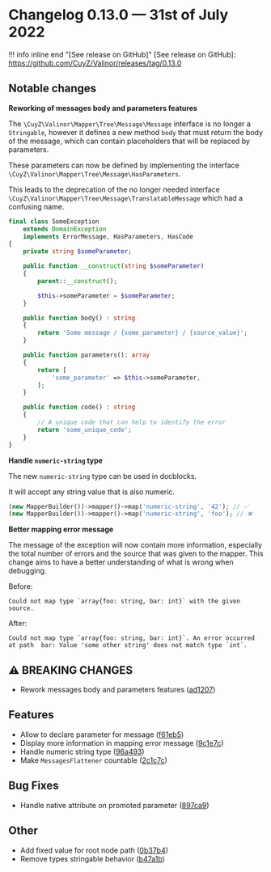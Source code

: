 # Changelog 0.13.0 — 31st of July 2022

!!! info inline end "[See release on GitHub]"
    [See release on GitHub]: https://github.com/CuyZ/Valinor/releases/tag/0.13.0

## Notable changes

**Reworking of messages body and parameters features**

The `\CuyZ\Valinor\Mapper\Tree\Message\Message` interface is no longer a
`Stringable`, however it defines a new method `body` that must return the body
of the message, which can contain placeholders that will be replaced by
parameters.

These parameters can now be defined by implementing the interface
`\CuyZ\Valinor\Mapper\Tree\Message\HasParameters`.

This leads to the deprecation of the no longer needed interface
`\CuyZ\Valinor\Mapper\Tree\Message\TranslatableMessage` which had a confusing
name.

```php
final class SomeException
    extends DomainException 
    implements ErrorMessage, HasParameters, HasCode
{
    private string $someParameter;

    public function __construct(string $someParameter)
    {
        parent::__construct();

        $this->someParameter = $someParameter;
    }

    public function body() : string
    {
        return 'Some message / {some_parameter} / {source_value}';
    }

    public function parameters(): array
    {
        return [
            'some_parameter' => $this->someParameter,
        ];
    }

    public function code() : string
    {
        // A unique code that can help to identify the error
        return 'some_unique_code';
    }
}
```

**Handle `numeric-string` type**

The new `numeric-string` type can be used in docblocks.

It will accept any string value that is also numeric.

```php
(new MapperBuilder())->mapper()->map('numeric-string', '42'); // ✅
(new MapperBuilder())->mapper()->map('numeric-string', 'foo'); // ❌
```

**Better mapping error message**

The message of the exception will now contain more information, especially the
total number of errors and the source that was given to the mapper. This change
aims to have a better understanding of what is wrong when debugging.

Before:

``Could not map type `array{foo: string, bar: int}` with the given source.``

After:

``Could not map type `array{foo: string, bar: int}`. An error occurred at path 
bar: Value 'some other string' does not match type `int`.``

## ⚠ BREAKING CHANGES

* Rework messages body and parameters features ([ad1207](https://github.com/CuyZ/Valinor/commit/ad1207153ed5158080f14d7400ed2075b4ff478b))

## Features

* Allow to declare parameter for message ([f61eb5](https://github.com/CuyZ/Valinor/commit/f61eb553fa8f5f740b0bc32288d3704f42113fbf))
* Display more information in mapping error message ([9c1e7c](https://github.com/CuyZ/Valinor/commit/9c1e7c928b5ae518d34e50576e90568110662fc6))
* Handle numeric string type ([96a493](https://github.com/CuyZ/Valinor/commit/96a493469ce69b16683cdb8a44cbbd3faa0ab957))
* Make `MessagesFlattener` countable ([2c1c7c](https://github.com/CuyZ/Valinor/commit/2c1c7cf38a905a92b97f3770ddc08ef0a8bdb695))

## Bug Fixes

* Handle native attribute on promoted parameter ([897ca9](https://github.com/CuyZ/Valinor/commit/897ca9b65e12d0e38c5d6d6776a6bf62bccf2fea))

## Other

* Add fixed value for root node path ([0b37b4](https://github.com/CuyZ/Valinor/commit/0b37b48c60a21ef3e01022d566b8812e13547a72))
* Remove types stringable behavior ([b47a1b](https://github.com/CuyZ/Valinor/commit/b47a1bbb5dd523333007a67c6b47256d0b1bff56))
